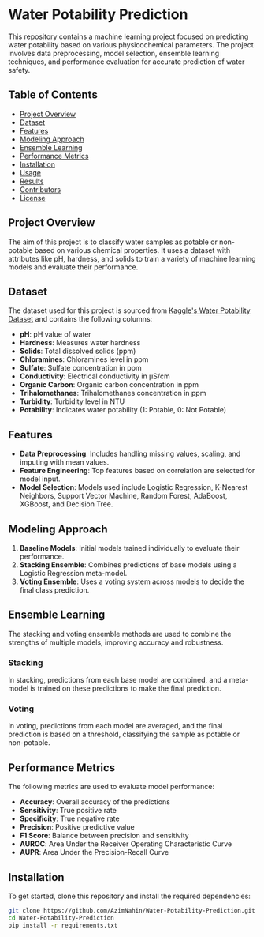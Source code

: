 # Water Potability Prediction

This repository contains a machine learning project focused on predicting water potability based on various physicochemical parameters. The project involves data preprocessing, model selection, ensemble learning techniques, and performance evaluation for accurate prediction of water safety.

## Table of Contents
- [Project Overview](#project-overview)
- [Dataset](#dataset)
- [Features](#features)
- [Modeling Approach](#modeling-approach)
- [Ensemble Learning](#ensemble-learning)
- [Performance Metrics](#performance-metrics)
- [Installation](#installation)
- [Usage](#usage)
- [Results](#results)
- [Contributors](#contributors)
- [License](#license)

## Project Overview
The aim of this project is to classify water samples as potable or non-potable based on various chemical properties. It uses a dataset with attributes like pH, hardness, and solids to train a variety of machine learning models and evaluate their performance.

## Dataset
The dataset used for this project is sourced from [Kaggle's Water Potability Dataset](https://www.kaggle.com/adityakadiwal/water-potability) and contains the following columns:
- **pH**: pH value of water
- **Hardness**: Measures water hardness
- **Solids**: Total dissolved solids (ppm)
- **Chloramines**: Chloramines level in ppm
- **Sulfate**: Sulfate concentration in ppm
- **Conductivity**: Electrical conductivity in μS/cm
- **Organic Carbon**: Organic carbon concentration in ppm
- **Trihalomethanes**: Trihalomethanes concentration in ppm
- **Turbidity**: Turbidity level in NTU
- **Potability**: Indicates water potability (1: Potable, 0: Not Potable)

## Features
- **Data Preprocessing**: Includes handling missing values, scaling, and imputing with mean values.
- **Feature Engineering**: Top features based on correlation are selected for model input.
- **Model Selection**: Models used include Logistic Regression, K-Nearest Neighbors, Support Vector Machine, Random Forest, AdaBoost, XGBoost, and Decision Tree.

## Modeling Approach
1. **Baseline Models**: Initial models trained individually to evaluate their performance.
2. **Stacking Ensemble**: Combines predictions of base models using a Logistic Regression meta-model.
3. **Voting Ensemble**: Uses a voting system across models to decide the final class prediction.

## Ensemble Learning
The stacking and voting ensemble methods are used to combine the strengths of multiple models, improving accuracy and robustness.

### Stacking
In stacking, predictions from each base model are combined, and a meta-model is trained on these predictions to make the final prediction.

### Voting
In voting, predictions from each model are averaged, and the final prediction is based on a threshold, classifying the sample as potable or non-potable.

## Performance Metrics
The following metrics are used to evaluate model performance:
- **Accuracy**: Overall accuracy of the predictions
- **Sensitivity**: True positive rate
- **Specificity**: True negative rate
- **Precision**: Positive predictive value
- **F1 Score**: Balance between precision and sensitivity
- **AUROC**: Area Under the Receiver Operating Characteristic Curve
- **AUPR**: Area Under the Precision-Recall Curve

## Installation
To get started, clone this repository and install the required dependencies:
```bash
git clone https://github.com/AzimNahin/Water-Potability-Prediction.git
cd Water-Potability-Prediction
pip install -r requirements.txt
